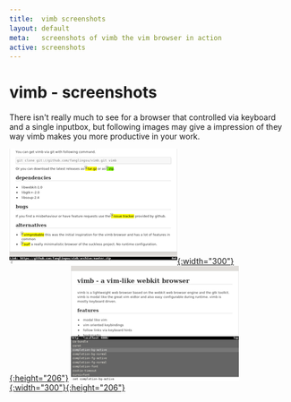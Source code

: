 ```yaml
---
title:  vimb screenshots
layout: default
meta:   screenshots of vimb the vim browser in action
active: screenshots
---
```


# vimb - screenshots

There isn't really much to see for a browser that controlled via keyboard and
a single inputbox, but following images may give a impression of they way vimb
makes you more productive in your work.

[![link hinting](media/tn/vimb-hints.png "link hinting (688x472 33kB)"){:width="300"}{:height="206"}](media/vimb-hints.png)
[![setting completion of vimb](media/tn/vimb-completion.png "completion of settings (688x472 11kB)"){:width="300"}{:height="206"}](media/vimb-completion.png)
